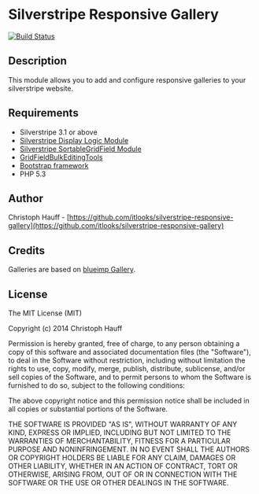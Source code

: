 # Silverstripe Responsive Gallery

[![Build Status](https://travis-ci.org/itlooks/silverstripe-responsive-gallery.svg?branch=master)](https://travis-ci.org/itlooks/silverstripe-responsive-gallery)

## Description

This module allows you to add and configure responsive galleries to your silverstripe website.

## Requirements
* Silverstripe 3.1 or above
* [Silverstripe Display Logic Module](https://github.com/unclecheese/silverstripe-display-logic)
* [Silverstripe SortableGridField Module](https://github.com/UndefinedOffset/SortableGridField)
* [GridFieldBulkEditingTools](https://github.com/colymba/GridFieldBulkEditingTools)
* [Bootstrap framework](http://getbootstrap.com/)
* PHP 5.3

## Author
Christoph Hauff - [https://github.com/itlooks/silverstripe-responsive-gallery](https://github.com/itlooks/silverstripe-responsive-gallery)

## Credits
Galleries are based on [blueimp Gallery](https://github.com/blueimp/Gallery).

## License

The MIT License (MIT)

Copyright (c) 2014 Christoph Hauff

Permission is hereby granted, free of charge, to any person obtaining a copy
of this software and associated documentation files (the "Software"), to deal
in the Software without restriction, including without limitation the rights
to use, copy, modify, merge, publish, distribute, sublicense, and/or sell
copies of the Software, and to permit persons to whom the Software is
furnished to do so, subject to the following conditions:

The above copyright notice and this permission notice shall be included in
all copies or substantial portions of the Software.

THE SOFTWARE IS PROVIDED "AS IS", WITHOUT WARRANTY OF ANY KIND, EXPRESS OR
IMPLIED, INCLUDING BUT NOT LIMITED TO THE WARRANTIES OF MERCHANTABILITY,
FITNESS FOR A PARTICULAR PURPOSE AND NONINFRINGEMENT. IN NO EVENT SHALL THE
AUTHORS OR COPYRIGHT HOLDERS BE LIABLE FOR ANY CLAIM, DAMAGES OR OTHER
LIABILITY, WHETHER IN AN ACTION OF CONTRACT, TORT OR OTHERWISE, ARISING FROM,
OUT OF OR IN CONNECTION WITH THE SOFTWARE OR THE USE OR OTHER DEALINGS IN
THE SOFTWARE.
